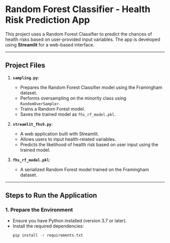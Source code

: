 # Random Forest Classifier - Health Risk Prediction App

This project uses a Random Forest Classifier to predict the chances of health risks based on user-provided input variables. The app is developed using **Streamlit** for a web-based interface.

---

## **Project Files**
1. **`sampling.py`**:
   - Prepares the Random Forest Classifier model using the Framingham dataset.
   - Performs oversampling on the minority class using `RandomOverSampler`.
   - Trains a Random Forest model.
   - Saves the trained model as `fhs_rf_model.pkl`.

2. **`streamlit_fhs9.py`**:
   - A web application built with Streamlit.
   - Allows users to input health-related variables.
   - Predicts the likelihood of health risk based on user input using the trained model.

3. **`fhs_rf_model.pkl`**:
   - A serialized Random Forest model trained on the Framingham dataset.

---

## **Steps to Run the Application**

### **1. Prepare the Environment**
- Ensure you have Python installed (version 3.7 or later).
- Install the required dependencies:
  ```bash
  pip install -r requirements.txt
